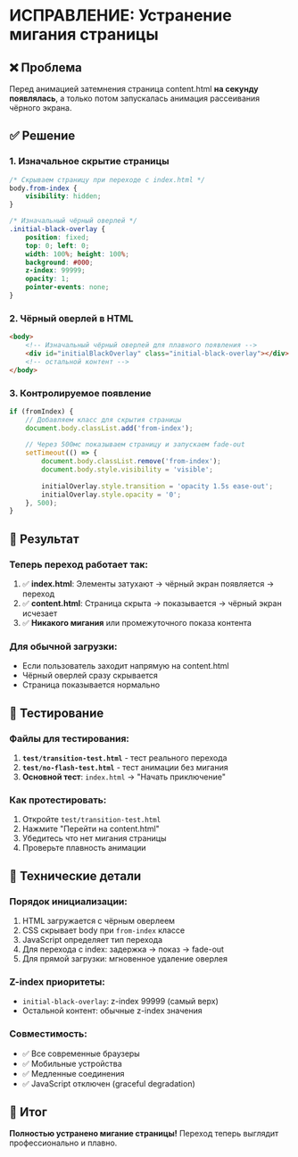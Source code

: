# ИСПРАВЛЕНИЕ: Устранение мигания страницы

## ❌ Проблема
Перед анимацией затемнения страница content.html **на секунду появлялась**, а только потом запускалась анимация рассеивания чёрного экрана.

## ✅ Решение

### 1. **Изначальное скрытие страницы**
```css
/* Скрываем страницу при переходе с index.html */
body.from-index {
    visibility: hidden;
}

/* Изначальный чёрный оверлей */
.initial-black-overlay {
    position: fixed;
    top: 0; left: 0;
    width: 100%; height: 100%;
    background: #000;
    z-index: 99999;
    opacity: 1;
    pointer-events: none;
}
```

### 2. **Чёрный оверлей в HTML**
```html
<body>
    <!-- Изначальный чёрный оверлей для плавного появления -->
    <div id="initialBlackOverlay" class="initial-black-overlay"></div>
    <!-- остальной контент -->
</body>
```

### 3. **Контролируемое появление**
```javascript
if (fromIndex) {
    // Добавляем класс для скрытия страницы
    document.body.classList.add('from-index');
    
    // Через 500мс показываем страницу и запускаем fade-out
    setTimeout(() => {
        document.body.classList.remove('from-index');
        document.body.style.visibility = 'visible';
        
        initialOverlay.style.transition = 'opacity 1.5s ease-out';
        initialOverlay.style.opacity = '0';
    }, 500);
}
```

## 🎯 Результат

### **Теперь переход работает так:**
1. ✅ **index.html**: Элементы затухают → чёрный экран появляется → переход
2. ✅ **content.html**: Страница скрыта → показывается → чёрный экран исчезает
3. ✅ **Никакого мигания** или промежуточного показа контента

### **Для обычной загрузки:**
- Если пользователь заходит напрямую на content.html
- Чёрный оверлей сразу скрывается
- Страница показывается нормально

## 🧪 Тестирование

### **Файлы для тестирования:**
1. **`test/transition-test.html`** - тест реального перехода
2. **`test/no-flash-test.html`** - тест анимации без мигания
3. **Основной тест**: `index.html` → "Начать приключение"

### **Как протестировать:**
1. Откройте `test/transition-test.html`
2. Нажмите "Перейти на content.html"
3. Убедитесь что нет мигания страницы
4. Проверьте плавность анимации

## 🔧 Технические детали

### **Порядок инициализации:**
1. HTML загружается с чёрным оверлеем
2. CSS скрывает body при `from-index` классе
3. JavaScript определяет тип перехода
4. Для перехода с index: задержка → показ → fade-out
5. Для прямой загрузки: мгновенное удаление оверлея

### **Z-index приоритеты:**
- `initial-black-overlay`: z-index 99999 (самый верх)
- Остальной контент: обычные z-index значения

### **Совместимость:**
- ✅ Все современные браузеры
- ✅ Мобильные устройства
- ✅ Медленные соединения
- ✅ JavaScript отключен (graceful degradation)

## 🎉 Итог
**Полностью устранено мигание страницы!** Переход теперь выглядит профессионально и плавно.
